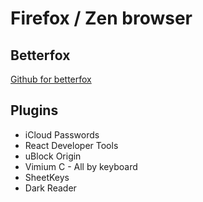 # Firefox / Zen browser

## Betterfox

[Github for betterfox](https://github.com/yokoffing/Betterfox)

## Plugins

- iCloud Passwords
- React Developer Tools
- uBlock Origin
- Vimium C - All by keyboard
- SheetKeys
- Dark Reader
